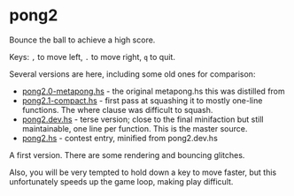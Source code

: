 # pong2

Bounce the ball to achieve a high score.

Keys: `,` to move left, `.` to move right, `q` to quit.

Several versions are here, including some old ones for comparison:

- [pong2.0-metapong.hs](pong2.0-metapong.hs) - the original metapong.hs this was distilled from
- [pong2.1-compact.hs](pong2.1-compact.hs)   - first pass at squashing it to mostly one-line functions. The where clause was difficult to squash.
- [pong2.dev.hs](pong2.dev.hs)               - terse version; close to the final minifaction but still maintainable, one line per function. This is the master source.
- [pong2.hs](pong2.hs)                       - contest entry, minified from pong2.dev.hs

A first version.
There are some rendering and bouncing glitches.

Also, you will be very tempted to hold down a key to move faster,
but this unfortunately speeds up the game loop, making play difficult.
